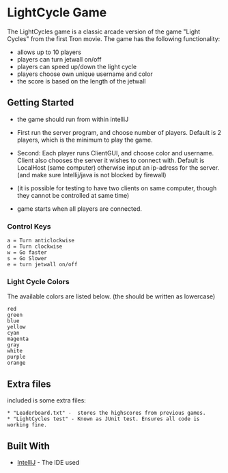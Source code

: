 # LightCycle Game

The LightCycles game is a classic arcade version of the game "Light Cycles" from the  first  Tron  movie.
The game has the following functionality:
* allows up to 10 players
* players can turn jetwall on/off
* players can speed up/down the light cycle
* players choose own unique username and color
* the score is based on the length of the jetwall

## Getting Started
* the game should run from within intelliJ

* First run the server program, and choose number of players. Default is 2 players, which is the minimum to play the game. 

* Second: Each player runs ClientGUI, and choose color and username. Client also chooses the server it wishes to connect with. Default is LocalHost (same computer) otherwise input an ip-adress for the server. (and make sure Intellij/java is not blocked by firewall) 

* (it is possible for testing to have two clients on same computer, though they cannot be controlled at same time)

* game starts when all players are connected. 

### Control Keys

```
a = Turn anticlockwise
d = Turn clockwise
w = Go faster
s = Go Slower
e = turn jetwall on/off

```

### Light Cycle Colors

The available colors are listed below. (the should be written as lowercase)

```
red
green
blue
yellow
cyan
magenta
gray
white
purple
orange
```


## Extra files
included is some extra files:

```
* "Leaderboard.txt" -  stores the highscores from previous games.
* "LightCycles test" - Known as JUnit test. Ensures all code is working fine.
```


## Built With

* [IntelliJ](https://www.jetbrains.com/idea/) - The IDE used





